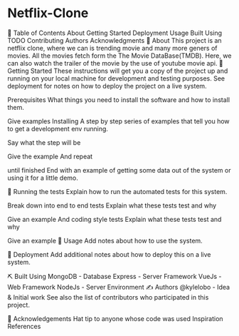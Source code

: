 # Netflix-Clone

📝 Table of Contents
About
Getting Started
Deployment
Usage
Built Using
TODO
Contributing
Authors
Acknowledgments
🧐 About
This project is an netflix clone, where we can is trending movie and many more geners of movies. All the movies fetch form the The Movie DataBase(TMDB).
Here, we can also watch the trailer of the movie by the use of youtube movie api.
🏁 Getting Started
These instructions will get you a copy of the project up and running on your local machine for development and testing purposes. See deployment for notes on how to deploy the project on a live system.

Prerequisites
What things you need to install the software and how to install them.

Give examples
Installing
A step by step series of examples that tell you how to get a development env running.

Say what the step will be

Give the example
And repeat

until finished
End with an example of getting some data out of the system or using it for a little demo.

🔧 Running the tests
Explain how to run the automated tests for this system.

Break down into end to end tests
Explain what these tests test and why

Give an example
And coding style tests
Explain what these tests test and why

Give an example
🎈 Usage
Add notes about how to use the system.

🚀 Deployment
Add additional notes about how to deploy this on a live system.

⛏️ Built Using
MongoDB - Database
Express - Server Framework
VueJs - Web Framework
NodeJs - Server Environment
✍️ Authors
@kylelobo - Idea & Initial work
See also the list of contributors who participated in this project.

🎉 Acknowledgements
Hat tip to anyone whose code was used
Inspiration
References
